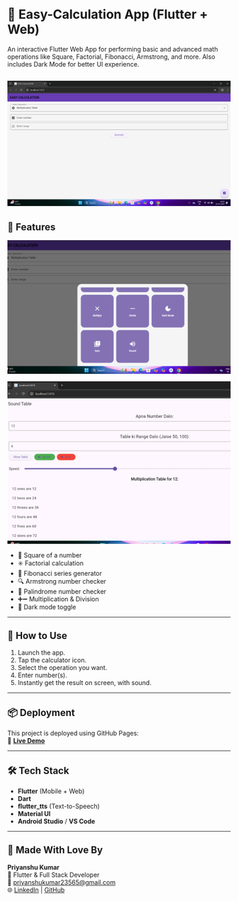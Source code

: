 # 🧮 Easy-Calculation App (Flutter + Web)

An interactive Flutter Web App for performing basic and advanced math operations like Square, Factorial, Fibonacci, Armstrong, and more. Also includes Dark Mode for better UI experience.

![App Screenshot](sc2.png) <!-- Replace with your actual image file name -->
---

## 🚀 Features
![App Screenshot](sc3.png) 


![App Screenshot](sc4.png) 
- 🔢 Square of a number  
- ✳️ Factorial calculation  
- 🔁 Fibonacci series generator  
- 🔍 Armstrong number checker  
- 🔁 Palindrome number checker  
- ➕➖ Multiplication & Division  
- 🌙 Dark mode toggle  

---

## 📲 How to Use

1. Launch the app.
2. Tap the calculator icon.
3. Select the operation you want.
4. Enter number(s).
5. Instantly get the result on screen, with sound.

---

## 📦 Deployment

This project is deployed using GitHub Pages:  
🔗 **[Live Demo](https://your-username.github.io/your-repo/)**  
<!-- Replace with your actual link -->

---

## 🛠️ Tech Stack

- **Flutter** (Mobile + Web)
- **Dart**
- **flutter_tts** (Text-to-Speech)
- **Material UI**
- **Android Studio** / **VS Code**

---

## 🙌 Made With Love By

**Priyanshu Kumar**  
💼 Flutter & Full Stack Developer  
📧 priyanshukumar23565@gmail.com  
🌐 [LinkedIn](https://linkedin.com/in/priyanshu) | [GitHub](https://github.com/Priyanshu)

